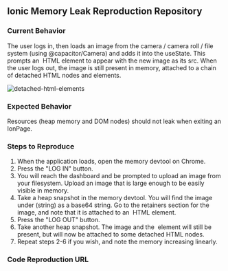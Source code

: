## Ionic Memory Leak Reproduction Repository

### Current Behavior
The user logs in, then loads an image from the camera / camera roll / file system (using @capacitor/Camera) and adds it into the useState. This prompts an <img> HTML element to appear with the new image as its src. When the user logs out, the image is still present in memory, attached to a chain of detached HTML nodes and elements.

![detached-html-elements](https://github.com/camilocalvo/ionic-memory-leak/assets/21162110/92c6b4eb-2084-4a3f-af56-ba60454062a9)

### Expected Behavior
Resources (heap memory and DOM nodes) should not leak when exiting an IonPage.

### Steps to Reproduce

1. When the application loads, open the memory devtool on Chrome.
2. Press the "LOG IN" button.
3. You will reach the dashboard and be prompted to upload an image from your filesystem. Upload an image that is large enough to be easily visible in memory.
4. Take a heap snapshot in the memory devtool. You will find the image under (string) as a base64 string. Go to the retainers section for the image, and note that it is attached to an <img> HTML element.
5. Press the "LOG OUT" button.
6. Take another heap snapshot. The image and the <img> element will still be present, but will now be attached to some detached HTML nodes.
7. Repeat steps 2-6 if you wish, and note the memory increasing linearly.

### Code Reproduction URL
